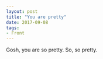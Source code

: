 ```yaml
---
layout: post
title: "You are pretty"
date: 2017-09-08
tags: 
- Front
---
```


Gosh, you are so pretty. So, so pretty. 
